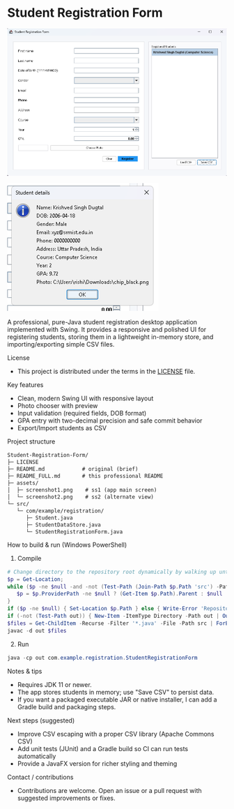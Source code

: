 # Student Registration Form

![Screenshot 1](assets/screenshot1.png)

![Screenshot 2](assets/screenshot2.png)

A professional, pure-Java student registration desktop application implemented with Swing. It provides a responsive and polished UI for registering students, storing them in a lightweight in-memory store, and importing/exporting simple CSV files.

License
- This project is distributed under the terms in the [LICENSE](./LICENSE) file.

Key features
- Clean, modern Swing UI with responsive layout
- Photo chooser with preview
- Input validation (required fields, DOB format)
- GPA entry with two-decimal precision and safe commit behavior
- Export/Import students as CSV

Project structure

```
Student-Registration-Form/
├─ LICENSE
├─ README.md            # original (brief)
├─ README_FULL.md       # this professional README
├─ assets/
│  ├─ screenshot1.png    # ss1 (app main screen)
│  └─ screenshot2.png    # ss2 (alternate view)
└─ src/
   └─ com/example/registration/
      ├─ Student.java
      ├─ StudentDataStore.java
      └─ StudentRegistrationForm.java
```

How to build & run (Windows PowerShell)

1. Compile

```powershell
# Change directory to the repository root dynamically by walking up until a known marker (src/ or .git/) is found.
$p = Get-Location;
while ($p -ne $null -and -not (Test-Path (Join-Path $p.Path 'src') -PathType Container) -and -not (Test-Path (Join-Path $p.Path '.git') -PathType Container)) {
   $p = $p.ProviderPath -ne $null ? (Get-Item $p.Path).Parent : $null
}
if ($p -ne $null) { Set-Location $p.Path } else { Write-Error 'Repository root not found; change to repo manually.' }
if (-not (Test-Path out)) { New-Item -ItemType Directory -Path out | Out-Null }
$files = Get-ChildItem -Recurse -Filter '*.java' -File -Path src | ForEach-Object { $_.FullName }
javac -d out $files
```

2. Run

```powershell
java -cp out com.example.registration.StudentRegistrationForm
```

Notes & tips
- Requires JDK 11 or newer.
- The app stores students in memory; use "Save CSV" to persist data.
- If you want a packaged executable JAR or native installer, I can add a Gradle build and packaging steps.

Next steps (suggested)
- Improve CSV escaping with a proper CSV library (Apache Commons CSV)
- Add unit tests (JUnit) and a Gradle build so CI can run tests automatically
- Provide a JavaFX version for richer styling and theming

Contact / contributions
- Contributions are welcome. Open an issue or a pull request with suggested improvements or fixes.

